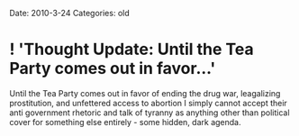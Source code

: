 Date: 2010-3-24
Categories: old

# ! 'Thought Update: Until the Tea Party comes out in favor...'

Until the Tea Party comes out in favor of ending the drug war, leagalizing prostitution, and unfettered access to abortion I simply cannot accept their anti government rhetoric and talk of tyranny as anything other than political cover for something else entirely - some hidden, dark agenda.
